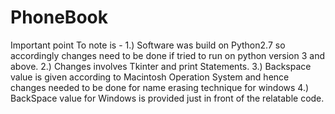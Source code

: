 # PhoneBook
Important point To note is -
1.) Software was build on Python2.7 so accordingly changes need to be done if tried to run on python version 3 and above.
2.) Changes involves Tkinter and print Statements.
3.) Backspace value is given according to Macintosh Operation System and hence changes needed to be done for name erasing technique for windows
4.) BackSpace value for Windows is provided just in front of the relatable code.
